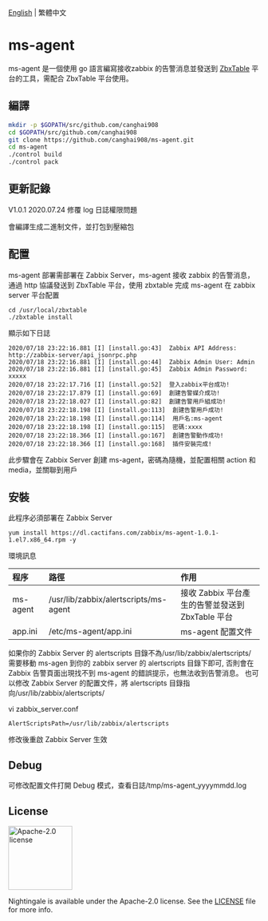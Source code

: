  [English](./README.md) | 繁體中文

# ms-agent

ms-agent 是一個使用 go 語言編寫接收zabbix 的告警消息並發送到 [ZbxTable](https://github.com/canghai908/zbxtable) 平台的工具，需配合 ZbxTable 平台使用。

## 編譯

``` bash
mkdir -p $GOPATH/src/github.com/canghai908
cd $GOPATH/src/github.com/canghai908
git clone https://github.com/canghai908/ms-agent.git
cd ms-agent
./control build
./control pack
```

## 更新記錄

V1.0.1
2020.07.24 修覆 log 日誌權限問題

會編譯生成二進制文件，並打包到壓縮包

## 配置

ms-agent 部署需部署在 Zabbix Server，ms-agent 接收 zabbix 的告警消息，通過 http 協議發送到 ZbxTable 平台，使用 zbxtable 完成 ms-agent 在 zabbix server 平台配置

``` 
cd /usr/local/zbxtable
./zbxtable install
```

顯示如下日誌

``` 
2020/07/18 23:22:16.881 [I] [install.go:43]  Zabbix API Address: http://zabbix-server/api_jsonrpc.php
2020/07/18 23:22:16.881 [I] [install.go:44]  Zabbix Admin User: Admin
2020/07/18 23:22:16.881 [I] [install.go:45]  Zabbix Admin Password: xxxxx
2020/07/18 23:22:17.716 [I] [install.go:52]  登入zabbix平台成功!
2020/07/18 23:22:17.879 [I] [install.go:69]  創建告警媒介成功!
2020/07/18 23:22:18.027 [I] [install.go:82]  創建告警用戶組成功!
2020/07/18 23:22:18.198 [I] [install.go:113]  創建告警用戶成功!
2020/07/18 23:22:18.198 [I] [install.go:114]  用戶名:ms-agent
2020/07/18 23:22:18.198 [I] [install.go:115]  密碼:xxxx
2020/07/18 23:22:18.366 [I] [install.go:167]  創建告警動作成功!
2020/07/18 23:22:18.366 [I] [install.go:168]  插件安裝完成!
```

此步驟會在 Zabbix Server 創建 ms-agent，密碼為隨機，並配置相關 action 和 media，並關聯到用戶

## 安裝

此程序必須部署在 Zabbix Server

``` 
yum install https://dl.cactifans.com/zabbix/ms-agent-1.0.1-1.el7.x86_64.rpm -y
```

環境訊息

| 程序     | 路徑                                  | 作用                                             |
| :------- | :------------------------------------ | :----------------------------------------------- |
| ms-agent | /usr/lib/zabbix/alertscripts/ms-agent | 接收 Zabbix 平台產生的告警並發送到 ZbxTable 平台 |
| app.ini  | /etc/ms-agent/app.ini                 | ms-agent 配置文件                                |

如果你的 Zabbix Server 的 alertscripts 目錄不為/usr/lib/zabbix/alertscripts/ 需要移動 ms-agen 到你的 zabbix server 的 alertscripts 目錄下即可, 否則會在 Zabbix 告警頁面出現找不到 ms-agent 的錯誤提示，也無法收到告警消息。
也可以修改 Zabbix Server 的配置文件，將 alertscripts 目錄指向/usr/lib/zabbix/alertscripts/

vi zabbix_server.conf

``` 
AlertScriptsPath=/usr/lib/zabbix/alertscripts
```

修改後重啟 Zabbix Server 生效

## Debug

可修改配置文件打開 Debug 模式，查看日誌/tmp/ms-agent_yyyymmdd.log

## License

<img alt="Apache-2.0 license" src="https://s3-gz01.didistatic.com/n9e-pub/image/apache.jpeg" width="128">

Nightingale is available under the Apache-2.0 license. See the [LICENSE](LICENSE) file for more info.
